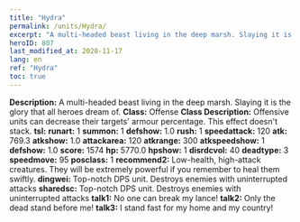 ```yaml
---
title: "Hydra"
permalink: /units/Hydra/
excerpt: "A multi-headed beast living in the deep marsh. Slaying it is the glory that all heroes dream of."
heroID: 807
last_modified_at: 2020-11-17
lang: en
ref: "Hydra"
toc: true
---
```

 **Description:** A multi-headed beast living in the deep marsh. Slaying it is the glory that all heroes dream of.
 **Class:** Offense
 **Class Description:** Offensive units can decrease their targets' armour percentage. This effect doesn't stack.
 **tsl:** 
 **runart:** 1
 **summon:** 1
 **defshow:** 1.0
 **rush:** 1
 **speedattack:** 120
 **atk:** 769.3
 **atkshow:** 1.0
 **attackarea:** 120
 **atkrange:** 300
 **atkspeedshow:** 1
 **defshow:** 1.0
 **score:** 1574
 **hp:** 5770.0
 **hpshow:** 1
 **disrdcvol:** 40
 **deadtype:** 3
 **speedmove:** 95
 **posclass:** 1
 **recommend2:** Low-health, high-attack creatures. They will be extremely powerful if you remember to heal them swiftly.
 **dingwei:** Top-notch DPS unit. Destroys enemies with uninterrupted attacks
 **sharedsc:** Top-notch DPS unit. Destroys enemies with uninterrupted attacks
 **talk1:** No one can break my lance!
 **talk2:** Only the dead stand before me!
 **talk3:** I stand fast for my home and my country!

